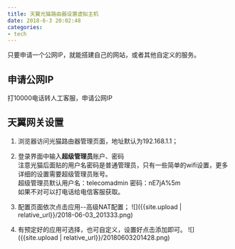 ```yaml
---
title: 天翼光猫路由器设置虚拟主机
date: 2018-6-3 20:02:48
categories:
- tech
---
```

只要申请一个公网IP，就能搭建自己的网站，或者其他自定义的服务。

<!-- more -->

## 申请公网IP
打10000电话转人工客服，申请公网IP
## 天翼网关设置
1. 浏览器访问光猫路由器管理页面，地址默认为192.168.1.1；

2. 登录界面中输入**超级管理员**账户、密码  
注意光猫后面贴的用户名密码是普通管理员，只有一些简单的wifi设置，更多详细的设置需要超级管理员账号。  
超级管理员默认用户名：telecomadmin 密码：nE7jA%5m  
如果不对可以打电话给电信客服获取。  
3. 配置页面依次点击应用--高级NAT配置；
![]({{site.upload | relative_url}}/2018-06-03_201333.png)

4. 有预定好的应用可选择，也可自定义，设置好点击添加即可。
![]({{site.upload | relative_url}}/20180603201428.png)